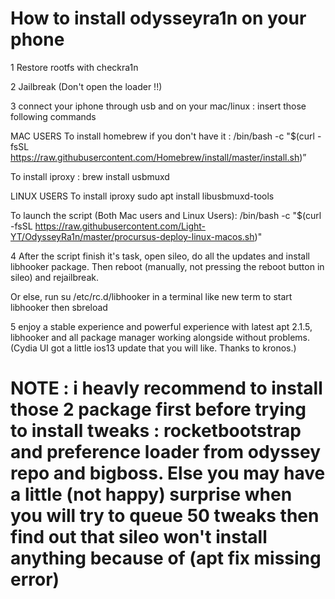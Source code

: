 # How to install odysseyra1n on your phone

1 Restore rootfs with checkra1n

2 Jailbreak (Don't open the loader !!)

3 connect your iphone through usb and on your mac/linux : insert those following commands

MAC USERS To install homebrew if you don't have it : /bin/bash -c "$(curl -fsSL https://raw.githubusercontent.com/Homebrew/install/master/install.sh)”

To install iproxy : brew install usbmuxd

LINUX USERS To install iproxy sudo apt install libusbmuxd-tools

To launch the script (Both Mac users and Linux Users): /bin/bash -c "$(curl -fsSL https://raw.githubusercontent.com/Light-YT/OdysseyRa1n/master/procursus-deploy-linux-macos.sh)"

4 After the script finish it's task, open sileo, do all the updates and install libhooker package. Then reboot (manually, not pressing the reboot button in sileo) and rejailbreak.

Or else, run su /etc/rc.d/libhooker in a terminal like new term to start libhooker then sbreload

5 enjoy a stable experience and powerful experience with latest apt 2.1.5, libhooker and all package manager working alongside without problems. (Cydia UI got a little ios13 update that you will like. Thanks to kronos.)

# NOTE : i heavly recommend to install those 2 package first before trying to install tweaks : rocketbootstrap and preference loader from odyssey repo and bigboss. Else you may have a little (not happy) surprise when you will try to queue 50 tweaks then find out that sileo won't install anything because of (apt fix missing error)
